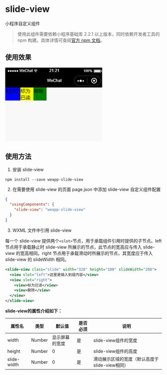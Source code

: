 # slide-view

小程序自定义组件

> 使用此组件需要依赖小程序基础库 2.2.1 以上版本，同时依赖开发者工具的 npm 构建。具体详情可查阅[官方 npm 文档](https://developers.weixin.qq.com/miniprogram/dev/devtools/npm.html)。

## 使用效果
![slide-view](./docs/slide-view.gif)
## 使用方法

1. 安装 slide-view

```
npm install --save weapp-slide-view
```

2. 在需要使用 slide-view 的页面 page.json 中添加 slide-view 自定义组件配置

```json
{
  "usingComponents": {
    "slide-view": "weapp-slide-view"
  }
}
```
3. WXML 文件中引用 slide-view

每一个 slide-view 提供两个`<slot>`节点，用于承载组件引用时提供的子节点。left 节点用于承载静止时 slide-view 所展示的节点，此节点的宽高应与传入 slide-view 的宽高相同。right 节点用于承载滑动时所展示的节点，其宽度应于传入 slide-view 的 slideWidth 相同。

``` xml
<slide-view class="slide" width="320" height="100" slideWidth="200">
  <view slot="left">这里是插入到组内容</view>
  <view slot="right">
    <view>标为已读</view>
    <view>删除</view>
  </view>
</slide-view>
```

**slide-view的属性介绍如下：**

| 属性名                   | 类型         | 默认值                    | 是否必须    | 说明                                        |
|-------------------------|--------------|---------------------------|------------|---------------------------------------------|
| width                   | Number       | 显示屏幕的宽度             | 是          | slide-view组件的宽度                        |
| height                  | Number       | 0                         | 是          | slide-view组件的高度                        |
| slide-width              | Number       | 0                         | 是          | 滑动展示区域的宽度（默认高度于slide-view相同）|


